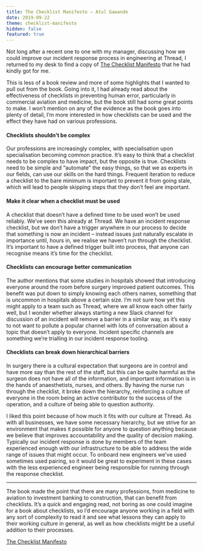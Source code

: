 ```yaml
---
title: The Checklist Manifesto – Atul Gawande
date: 2019-09-22
theme: checklist-manifesto
hidden: false
featured: true
---
```


Not long after a recent one to one with my manager, discussing how we could improve our
incident response process in engineering at Thread, I returned to my desk to
find a copy of [The Checklist Manifesto][checklist-manifesto] that he had kindly
got for me.

This is less of a book review and more of some highlights that I wanted to pull
out from the book. Going into it, I had already read about the effectiveness of
checklists in preventing human error, particularly in commercial aviation and
medicine, but the book still had some great points to make. I won’t mention on
any of the evidence as the book goes into plenty of detail, I’m more interested
in how checklists can be used and the effect they have had on various
professions.

#### Checklists shouldn’t be complex

Our professions are increasingly complex, with specialisation upon
specialisation becoming common practice. It’s easy to think that a checklist
needs to be complex to have impact, but the opposite is true. Checklists need to
be simple and “automate” the easy things, so that we as experts in our fields,
can use our skills on the hard things. Frequent iteration to reduce a checklist
to the bare minimum is important to prevent it from going stale, which will lead
to people skipping steps that they don’t feel are important.

#### Make it clear when a checklist must be used

A checklist that doesn’t have a defined time to be used won’t be used reliably.
We’ve seen this already at Thread. We have an incident response checklist, but
we don’t have a trigger anywhere in our process to decide that something is now
an incident – instead issues just naturally escalate in importance until, hours
in, we realise we haven’t run through the checklist. It’s important to have a
defined trigger built into process, that anyone can recognise means it’s time
for the checklist.

#### Checklists can encourage better communication

The author mentions that some studies in hospitals showed that introducing
everyone around the room before surgery improved patient outcomes. This benefit
was put down to simply knowing each others names, something that is uncommon in
hospitals above a certain size. I’m not sure how yet this might apply to a team
such as Thread, where we all know each other fairly well, but I wonder whether
always starting a new Slack channel for discussion of an incident will remove a
barrier in a similar way, as it’s easy to not want to pollute a popular channel
with lots of conversation about a topic that doesn’t apply to everyone. Incident
specific channels are something we’re trialling in our incident response
tooling.

#### Checklists can break down hierarchical barriers

In surgery there is a cultural expectation that surgeons are in control and have
more say than the rest of the staff, but this can be quite harmful as the
surgeon does not have all of the information, and important information is in
the hands of anaesthetists, nurses, and others. By having the nurse run through
the checklist, it broke down the hierarchy, reinforcing a culture of everyone in
the room being an active contributor to the success of the operation, and a
culture of being able to question authority.

I liked this point because of how much it fits with our culture at Thread. As
with all businesses, we have some necessary hierarchy, but we strive for an
environment that makes it possible for anyone to question anything because we
believe that improves accountability and the quality of decision making.
Typically our incident response is done by members of the team experienced
enough with our infrastructure to be able to address the wide range of issues
that might occur. To onboard new engineers we’ve used sometimes used pairing, so
it would be great to experiment in these cases with the less experienced
engineer being responsible for running through the response checklist.

---

The book made the point that there are many professions, from medicine to
aviation to investment banking to construction, that can benefit from
checklists. It’s a quick and engaging read, not boring as one could imagine for
a book about checklists, so I’d encourage anyone working in a field with any
sort of complexity to read it and see what lessons they can apply to their
working culture in general, as well as how checklists might be a useful addition
to their processes.

[The Checklist Manifesto][checklist-manifesto]

[checklist-manifesto]: https://amzn.to/2zScLZf
